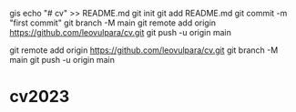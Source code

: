 gis
echo "# cv" >> README.md
git init
git add README.md
git commit -m "first commit"
git branch -M main
git remote add origin https://github.com/leovulpara/cv.git
git push -u origin main



git remote add origin https://github.com/leovulpara/cv.git
git branch -M main
git push -u origin main
# cv2023
